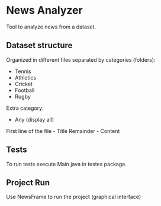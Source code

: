 # News Analyzer

Tool to analyze news from a dataset.

## Dataset structure

Organized in different files separated by categories (folders):

* Tennis 
* Athletics 
* Cricket 
* Football 
* Rugby

Extra category:
* Any (display all)

First line of the file - Title
Remainder - Content

## Tests 

To run tests execute Main.java in testes package.

## Project Run

Use NewsFrame to run the project (graphical interface)
